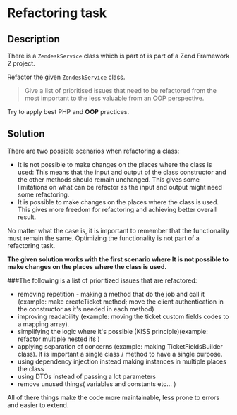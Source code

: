 # Refactoring task

## Description
There is a `ZendeskService` class which is part of is part of a Zend Framework 2 project.

Refactor the given `ZendeskService` class.

> Give a list of prioritised issues that need to be refactored from the most important to the less valuable from an OOP perspective.

Try to apply best PHP and **OOP** practices.

## Solution

There are two possible scenarios when refactoring a class:

- It is not possible to make changes on the places where the class is used: This means that the input and output of 
the class constructor and the other methods should remain unchanged. This gives some limitations on what can be refactor as the input and output might need some refactoring.
- It is possible  to make changes on the places where the class is used. This gives more freedom for refactoring and achieving better overall result. 

No matter what the case is, it is important to remember that the functionality must remain the same. 
Optimizing the functionality is not part of a refactoring task.

**The given solution works with the first scenario where It is not possible to make changes on the places where the class is used.**

###The following is a list of prioritized issues that are refactored:
- removing repetition - making a method that do the job and call it (example: make createTicket method; move the client authentication in the constructor as it's needed in each method)
- improving readability (example: moving the ticket custom fields codes to a mapping array).
- simplifying the logic where it's possible (KISS principle)(example: refactor multiple nested ifs )
- applying separation of concerns (example: making TicketFieldsBuilder class). It is important a single class / method to have a single purpose.
- using dependency injection instead making instances in multiple places the class
- using DTOs instead of passing a lot parameters
- remove unused things( variables and constants etc... )

All of there things make the code more maintainable, less prone to errors and easier to extend.